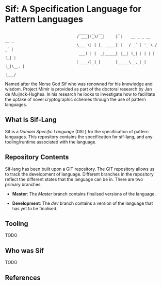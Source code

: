 Sif: A Specification Language for Pattern Languages
===================================================

                                      ____  _  __       _                      
                                     / ___|(_)/ _|     | |    __ _ _ __   __ _ 
                                     \___ \| | |_ _____| |   / _` | '_ \ / _` |
                                      ___) | |  _|_____| |__| (_| | | | | (_| |
                                     |____/|_|_|       |_____\__,_|_| |_|\__, |
                                                                         |___/ 
                                                                               


Named after the Norse God Sif who was renowned for his knowledge and
wisdom. Project Mímir is provided as part of the doctoral research by
Jan de Muijnck-Hughes. In his research he looks to investigate how to
facilitate the uptake of novel cryptographic schemes through the use
of pattern languages.

## What is Sif-Lang

Sif is a _Domain Specific Language_ (DSL) for the specification of
pattern languages. This repository contains the specification for
sif-lang, and any tooling/runtime associated with the language.

## Repository Contents

Sif-lang has been built upon a GIT repository. The GIT repository
allows us to track the development of language. Different branches in
the repository reflect the different states that the language can be
in. There are two primary branches.

+ __Master__: The _Master_ branch contains finalised versions of the
  language.

+ __Development__: The _dev_ branch contains a version of the language
  that has yet to be finalised.


## Tooling

TODO

## Who was Sif

TODO

## References
